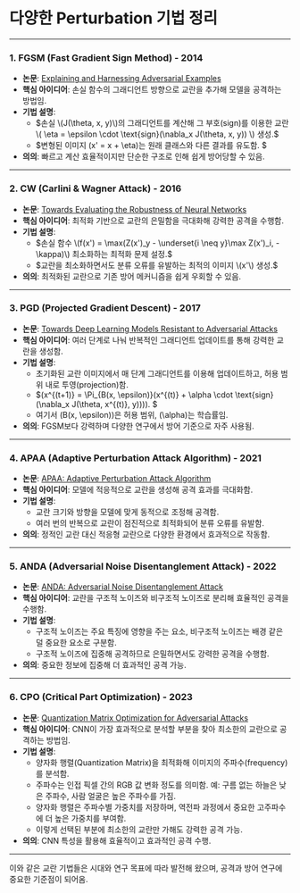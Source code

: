 # 다양한 Perturbation 기법 정리

---

### 1. **FGSM (Fast Gradient Sign Method) - 2014**  
- **논문**: [Explaining and Harnessing Adversarial Examples](https://arxiv.org/abs/1412.6572)  
- **핵심 아이디어**: 손실 함수의 그래디언트 방향으로 교란을 추가해 모델을 공격하는 방법임.  
- **기법 설명**:  
  - $손실 \(J(\theta, x, y)\)의 그래디언트를 계산해 그 부호(sign)를 이용한 교란 \( \eta = \epsilon \cdot \text{sign}(\nabla_x J(\theta, x, y)) \) 생성.$  
  - $변형된 이미지 \(x' = x + \eta\)는 원래 클래스와 다른 결과를 유도함.  $
- **의의**: 빠르고 계산 효율적이지만 단순한 구조로 인해 쉽게 방어당할 수 있음.

---

### 2. **CW (Carlini & Wagner Attack) - 2016**  
- **논문**: [Towards Evaluating the Robustness of Neural Networks](https://arxiv.org/abs/1608.04644)  
- **핵심 아이디어**: 최적화 기반으로 교란의 은밀함을 극대화해 강력한 공격을 수행함.  
- **기법 설명**:  
  - $손실 함수 \(f(x') = \max(Z(x')_y - \underset{i \neq y}\max Z(x')_i, -\kappa)\) 최소화하는 최적화 문제 설정.$  
  - $교란을 최소화하면서도 분류 오류를 유발하는 최적의 이미지 \(x'\) 생성.$  
- **의의**: 최적화된 교란으로 기존 방어 메커니즘을 쉽게 우회할 수 있음.

---

### 3. **PGD (Projected Gradient Descent) - 2017**  
- **논문**: [Towards Deep Learning Models Resistant to Adversarial Attacks](https://arxiv.org/abs/1706.06083)  
- **핵심 아이디어**: 여러 단계로 나눠 반복적인 그래디언트 업데이트를 통해 강력한 교란을 생성함.  
- **기법 설명**:  
  - 초기화된 교란 이미지에서 매 단계 그래디언트를 이용해 업데이트하고, 허용 범위 내로 투영(projection)함.  
  - $\(x^{(t+1)} = \Pi_{B(x, \epsilon)}(x^{(t)} + \alpha \cdot \text{sign}(\nabla_x J(\theta, x^{(t)}, y)))\).  $
  - 여기서 \(B(x, \epsilon)\)은 허용 범위, \(\alpha\)는 학습률임.  
- **의의**: FGSM보다 강력하며 다양한 연구에서 방어 기준으로 자주 사용됨.

---

### 4. **APAA (Adaptive Perturbation Attack Algorithm) - 2021**  
- **논문**: [APAA: Adaptive Perturbation Attack Algorithm](https://arxiv.org/abs/2111.13841)  
- **핵심 아이디어**: 모델에 적응적으로 교란을 생성해 공격 효과를 극대화함.  
- **기법 설명**:  
  - 교란 크기와 방향을 모델에 맞게 동적으로 조정해 공격함.  
  - 여러 번의 반복으로 교란이 점진적으로 최적화되어 분류 오류를 유발함.  
- **의의**: 정적인 교란 대신 적응형 교란으로 다양한 환경에서 효과적으로 작동함.

---

### 5. **ANDA (Adversarial Noise Disentanglement Attack) - 2022**  
- **논문**: [ANDA: Adversarial Noise Disentanglement Attack](https://arxiv.org/abs/2209.11964)  
- **핵심 아이디어**: 교란을 구조적 노이즈와 비구조적 노이즈로 분리해 효율적인 공격을 수행함.  
- **기법 설명**:  
  - 구조적 노이즈는 주요 특징에 영향을 주는 요소, 비구조적 노이즈는 배경 같은 덜 중요한 요소로 구분함.  
  - 구조적 노이즈에 집중해 공격하므로 은밀하면서도 강력한 공격을 수행함.  
- **의의**: 중요한 정보에 집중해 더 효과적인 공격 가능.

---

### 6. **CPO (Critical Part Optimization) - 2023**  
- **논문**: [Quantization Matrix Optimization for Adversarial Attacks](https://arxiv.org/abs/2312.06199)  
- **핵심 아이디어**: CNN이 가장 효과적으로 분석할 부분을 찾아 최소한의 교란으로 공격하는 방법임.  
- **기법 설명**:  
  - 양자화 행렬(Quantization Matrix)을 최적화해 이미지의 주파수(frequency)를 분석함.  
  - 주파수는 인접 픽셀 간의 RGB 값 변화 정도를 의미함. 예: 구름 없는 하늘은 낮은 주파수, 사람 얼굴은 높은 주파수를 가짐.  
  - 양자화 행렬은 주파수별 가중치를 저장하며, 역전파 과정에서 중요한 고주파수에 더 높은 가중치를 부여함.  
  - 이렇게 선택된 부분에 최소한의 교란만 가해도 강력한 공격 가능.  
- **의의**: CNN 특성을 활용해 효율적이고 효과적인 공격 수행.

---

이와 같은 교란 기법들은 시대와 연구 목표에 따라 발전해 왔으며, 공격과 방어 연구에 중요한 기준점이 되어옴.
